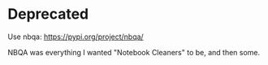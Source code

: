 # Deprecated

Use nbqa: https://pypi.org/project/nbqa/

NBQA was everything I wanted "Notebook Cleaners" to be, and then some.
